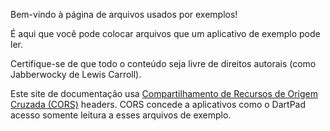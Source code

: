 <!-- ia-translate: true -->
Bem-vindo à página de arquivos usados por exemplos!

É aqui que você pode colocar arquivos que um aplicativo de exemplo pode ler.

Certifique-se de que todo o conteúdo seja livre de direitos autorais
(como Jabberwocky de Lewis Carroll).

Este site de documentação usa
[Compartilhamento de Recursos de Origem Cruzada (CORS)](https://developer.mozilla.org/en-US/docs/Web/HTTP/CORS) headers.
CORS concede a aplicativos como o DartPad acesso somente leitura a esses arquivos de exemplo.
